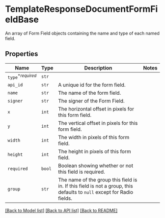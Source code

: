 # TemplateResponseDocumentFormFieldBase

An array of Form Field objects containing the name and type of each named field.

## Properties
Name | Type | Description | Notes
------------ | ------------- | ------------- | -------------
| `type`<sup>*_required_</sup> | ```str``` |    |  |
| `api_id` | ```str``` |  A unique id for the form field.  |  |
| `name` | ```str``` |  The name of the form field.  |  |
| `signer` | ```str``` |  The signer of the Form Field.  |  |
| `x` | ```int``` |  The horizontal offset in pixels for this form field.  |  |
| `y` | ```int``` |  The vertical offset in pixels for this form field.  |  |
| `width` | ```int``` |  The width in pixels of this form field.  |  |
| `height` | ```int``` |  The height in pixels of this form field.  |  |
| `required` | ```bool``` |  Boolean showing whether or not this field is required.  |  |
| `group` | ```str``` |  The name of the group this field is in. If this field is not a group, this defaults to `null` except for Radio fields.  |  |

[[Back to Model list]](../README.md#documentation-for-models) [[Back to API list]](../README.md#documentation-for-api-endpoints) [[Back to README]](../README.md)

